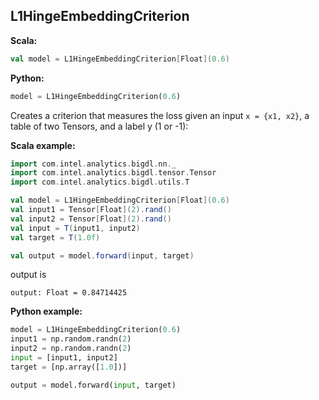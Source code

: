 ## L1HingeEmbeddingCriterion ##

**Scala:**
```scala
val model = L1HingeEmbeddingCriterion[Float](0.6)
```
**Python:**
```python
model = L1HingeEmbeddingCriterion(0.6)
```

Creates a criterion that measures the loss given an input ``` x = {x1, x2} ```,
a table of two Tensors, and a label y (1 or -1):

**Scala example:**
```scala
import com.intel.analytics.bigdl.nn._
import com.intel.analytics.bigdl.tensor.Tensor
import com.intel.analytics.bigdl.utils.T

val model = L1HingeEmbeddingCriterion[Float](0.6)
val input1 = Tensor[Float](2).rand()
val input2 = Tensor[Float](2).rand()
val input = T(input1, input2)
val target = T(1.0f)

val output = model.forward(input, target)
```
output is
```
output: Float = 0.84714425
```

**Python example:**
```python
model = L1HingeEmbeddingCriterion(0.6)
input1 = np.random.randn(2)
input2 = np.random.randn(2)
input = [input1, input2]
target = [np.array([1.0])]

output = model.forward(input, target)
```
